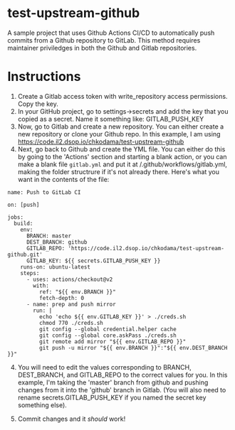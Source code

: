 # test-upstream-github
A sample project that uses Github Actions CI/CD to automatically push commits from a Github repository to GitLab. This method requires maintainer priviledges in both the Github and Gitlab repositories.

# Instructions

1. Create a Gitlab access token with write_repository access permissions. Copy the key.
2. In your GitHub project, go to settings->secrets and add the key that you copied as a secret. Name it something like: GITLAB_PUSH_KEY
3. Now, go to Gitlab and create a new repository. You can either create a new repository or clone your Github repo. In this example, I am using https://code.il2.dsop.io/chkodama/test-upstream-github
3. Next, go back to Github and create the YML file. You can either do this by going to the 'Actions' section and starting a blank action, or you can make a blank file `gitlab.yml` and put it at /.github/workflows/gitlab.yml, making the folder structrure if it's not already there. Here's what you want in the contents of the file: 

```
name: Push to GitLab CI

on: [push]

jobs:
  build:
    env:
      BRANCH: master
      DEST_BRANCH: github
      GITLAB_REPO: 'https://code.il2.dsop.io/chkodama/test-upstream-github.git'
      GITLAB_KEY: ${{ secrets.GITLAB_PUSH_KEY }}
    runs-on: ubuntu-latest
    steps:
      - uses: actions/checkout@v2
        with: 
          ref: "${{ env.BRANCH }}"
          fetch-depth: 0
      - name: prep and push mirror
        run: |
          echo 'echo ${{ env.GITLAB_KEY }}' > ./creds.sh
          chmod 770 ./creds.sh
          git config --global credential.helper cache
          git config --global core.askPass ./creds.sh
          git remote add mirror "${{ env.GITLAB_REPO }}"
          git push -u mirror "${{ env.BRANCH }}":"${{ env.DEST_BRANCH }}"
```

4. You will need to edit the values corresponding to BRANCH, DEST_BRANCH, and GITLAB_REPO to the correct values for you. In this example, I'm taking the 'master' branch from github and pushing changes from it into the 'github' branch in Gitlab. (You will also need to rename secrets.GITLAB_PUSH_KEY if you named the secret key something else).

5. Commit changes and it *should* work!
